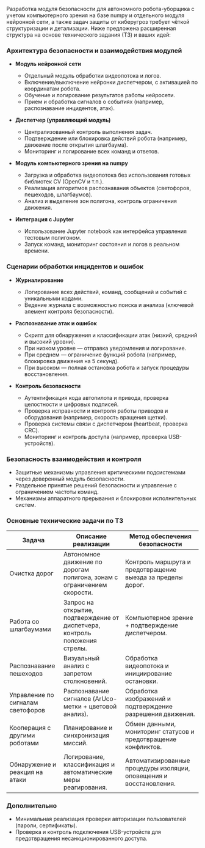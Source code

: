 Разработка модуля безопасности для автономного робота-уборщика с учетом компьютерного зрения на базе numpy и отдельного модуля нейронной сети, а также задач защиты от киберугроз требует чёткой структуризации и детализации. Ниже предложена расширенная структура на основе технического задания (ТЗ) и ваших идей:

### Архитектура безопасности и взаимодействия модулей

- **Модуль нейронной сети**  
  - Отдельный модуль обработки видеопотока и логов.  
  - Включение/выключение нейронки диспетчером, с активацией по координатам робота.  
  - Обучение и логирование результатов работы нейросети.  
  - Прием и обработка сигналов о событиях (например, распознавание инцидентов, атак).  

- **Диспетчер (управляющий модуль)**  
  - Централизованный контроль выполнения задач.  
  - Подтверждение или блокировка действий робота (например, движение после открытия шлагбаума).  
  - Мониторинг и логирование всех команд и ответов.

- **Модуль компьютерного зрения на numpy**  
  - Загрузка и обработка видеопотока без использования готовых библиотек CV (OpenCV и т.п.).  
  - Реализация алгоритмов распознавания объектов (светофоров, пешеходов, шлагбаумов).  
  - Анализ и выделение зон полигона, контроль ограничения движения.  

- **Интеграция с Jupyter**  
  - Использование Jupyter notebook как интерфейса управления тестовым полигоном.  
  - Запуск команд, мониторинг состояния и логов в реальном времени.  

### Сценарии обработки инцидентов и ошибок

- **Журналирование**  
  - Логирование всех действий, команд, сообщений и событий с уникальными кодами.  
  - Ведение журнала с возможностью поиска и анализа (ключевой элемент контроля безопасности).  

- **Распознавание атак и ошибок**  
  - Скрипт для обнаружения и классификации атак (низкий, средний и высокий уровни).  
  - При низком уровне — отправка уведомления и логирование.  
  - При среднем — ограничение функций робота (например, блокировка движения на 5 секунд).  
  - При высоком — полная остановка робота и запуск процедуры восстановления.  

- **Контроль безопасности**  
  - Аутентификация кода автопилота и привода, проверка целостности и цифровых подписей.  
  - Проверка исправности и контроля работы приводов и оборудования (например, скорость вращения щетки).  
  - Проверка системы связи с диспетчером (heartbeat, проверка CRC).  
  - Мониторинг и контроль доступа (например, проверка USB-устройств).  

### Безопасность взаимодействия и контроля

- Защитные механизмы управления критическими подсистемами через доверенный модуль безопасности.  
- Раздельное принятие решений безопасности и управление с ограничением частоты команд.  
- Механизмы аппаратного прерывания и блокировки исполнительных систем.  

### Основные технические задачи по ТЗ

| Задача           | Описание реализации                                                         | Метод обеспечения безопасности                                  |
|------------------|-----------------------------------------------------------------------------|----------------------------------------------------------------|
| Очистка дорог    | Автономное движение по дорогам полигона, зонам с ограничением скорости.    | Контроль маршрута и предотвращение выезда за пределы дорог.   |
| Работа со шлагбаумами | Запрос на открытие, подтверждение от диспетчера, контроль положения стрелы. | Компьютерное зрение + подтверждение диспетчером.               |
| Распознавание пешеходов | Визуальный анализ с запретом столкновений.                               | Обработка видеопотока и инициирование остановки.               |
| Управление по сигналам светофоров | Распознавание сигналов (ArUco-метки + цветовой анализ).                 | Обработка изображений и подтверждение разрешения движения.     |
| Кооперация с другими роботами | Планирование и синхронизация миссий.                                 | Обмен данными, мониторинг статусов и предотвращение конфликтов. |
| Обнаружение и реакция на атаки | Логирование, классификация и автоматические меры реагирования.            | Автоматизированные процедуры изоляции, оповещения и восстановления.|

### Дополнительно

- Минимальная реализация проверки авторизации пользователей (пароли, сертификаты).  
- Проверка и контроль подключения USB-устройств для предотвращения несанкционированного доступа.  
